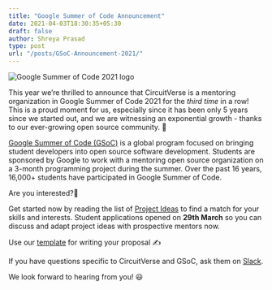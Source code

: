 ```yaml
---
title: "Google Summer of Code Announcement"
date: 2021-04-03T18:30:35+05:30
draft: false
author: Shreya Prasad
type: post
url: "/posts/GSoC-Announcement-2021/"
---
```


![Google Summer of Code 2021 logo](/images/gsoc_cover.png)

This year we’re thrilled to announce that CircuitVerse is a mentoring organization in Google Summer of Code 2021 for the *third time* in a row!
This is a proud moment for us, especially since it has been only 5 years since we started out, and we are witnessing an exponential growth - thanks to our ever-growing open source community. 🚀 

[Google Summer of Code (GSoC)](https://summerofcode.withgoogle.com/) is a global program focused on bringing student developers into open source software development. Students are sponsored by Google to work with a mentoring open source organization on a 3-month programming project during the summer. Over the past 16 years, 16,000+ students have participated in Google Summer of Code.


Are you interested?👀 

Get started now by reading the list of [Project Ideas](https://github.com/CircuitVerse/CircuitVerse/wiki/GSoC'21-Project-List) to find a match for your skills and interests. Student applications opened on **29th March** so you can discuss and adapt project ideas with prospective mentors now.


Use our [template](https://docs.google.com/document/d/1oeYPAuqWxeC79d-R5I9uFJywQJv4ooO4obF4pwifyTY/edit?usp=sharing) for writing your proposal ✍️ 

If you have questions specific to CircuitVerse and GSoC, ask them on [Slack](https://join.slack.com/t/circuitverse-team/shared_invite/enQtNjc4MzcyNDE5OTA3LTdjYTM5NjFiZWZlZGI2MmU1MmYzYzczNmZlZDg5MjYxYmQ4ODRjMjQxM2UyMWI5ODUzODQzMDU2ZDEzNjI4NmE).


We look forward to hearing from you! 😃 

